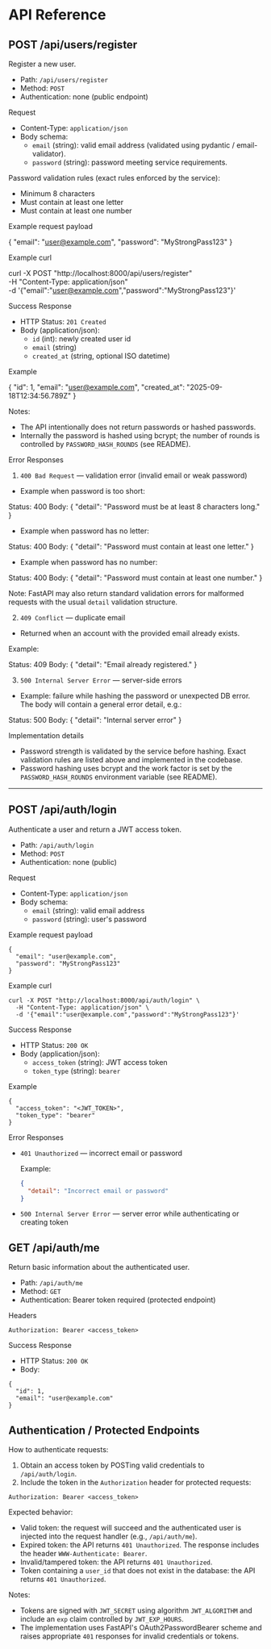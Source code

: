 # API Reference

## POST /api/users/register

Register a new user.

- Path: `/api/users/register`
- Method: `POST`
- Authentication: none (public endpoint)

Request

- Content-Type: `application/json`
- Body schema:
  - `email` (string): valid email address (validated using pydantic / email-validator).
  - `password` (string): password meeting service requirements.

Password validation rules (exact rules enforced by the service):
- Minimum 8 characters
- Must contain at least one letter
- Must contain at least one number

Example request payload

{
  "email": "user@example.com",
  "password": "MyStrongPass123"
}

Example curl

curl -X POST "http://localhost:8000/api/users/register" \
  -H "Content-Type: application/json" \
  -d '{"email":"user@example.com","password":"MyStrongPass123"}'

Success Response

- HTTP Status: `201 Created`
- Body (application/json):
  - `id` (int): newly created user id
  - `email` (string)
  - `created_at` (string, optional ISO datetime)

Example

{
  "id": 1,
  "email": "user@example.com",
  "created_at": "2025-09-18T12:34:56.789Z"
}

Notes:
- The API intentionally does not return passwords or hashed passwords.
- Internally the password is hashed using bcrypt; the number of rounds is controlled by `PASSWORD_HASH_ROUNDS` (see README).

Error Responses

1) `400 Bad Request` — validation error (invalid email or weak password)

- Example when password is too short:

Status: 400
Body:
{
  "detail": "Password must be at least 8 characters long."
}

- Example when password has no letter:

Status: 400
Body:
{
  "detail": "Password must contain at least one letter."
}

- Example when password has no number:

Status: 400
Body:
{
  "detail": "Password must contain at least one number."
}

Note: FastAPI may also return standard validation errors for malformed requests with the usual `detail` validation structure.

2) `409 Conflict` — duplicate email

- Returned when an account with the provided email already exists.

Example:

Status: 409
Body:
{
  "detail": "Email already registered."
}

3) `500 Internal Server Error` — server-side errors

- Example: failure while hashing the password or unexpected DB error. The body will contain a general error detail, e.g.:

Status: 500
Body:
{
  "detail": "Internal server error"
}

Implementation details

- Password strength is validated by the service before hashing. Exact validation rules are listed above and implemented in the codebase.
- Password hashing uses bcrypt and the work factor is set by the `PASSWORD_HASH_ROUNDS` environment variable (see README).

---

## POST /api/auth/login

Authenticate a user and return a JWT access token.

- Path: `/api/auth/login`
- Method: `POST`
- Authentication: none (public)

Request

- Content-Type: `application/json`
- Body schema:
  - `email` (string): valid email address
  - `password` (string): user's password

Example request payload

```
{
  "email": "user@example.com",
  "password": "MyStrongPass123"
}
```

Example curl

```
curl -X POST "http://localhost:8000/api/auth/login" \
  -H "Content-Type: application/json" \
  -d '{"email":"user@example.com","password":"MyStrongPass123"}'
```

Success Response

- HTTP Status: `200 OK`
- Body (application/json):
  - `access_token` (string): JWT access token
  - `token_type` (string): `bearer`

Example

```
{
  "access_token": "<JWT_TOKEN>",
  "token_type": "bearer"
}
```

Error Responses

- `401 Unauthorized` — incorrect email or password

  Example:
  ```json
  {
    "detail": "Incorrect email or password"
  }
  ```

- `500 Internal Server Error` — server error while authenticating or creating token


## GET /api/auth/me

Return basic information about the authenticated user.

- Path: `/api/auth/me`
- Method: `GET`
- Authentication: Bearer token required (protected endpoint)

Headers

```
Authorization: Bearer <access_token>
```

Success Response

- HTTP Status: `200 OK`
- Body:
```
{
  "id": 1,
  "email": "user@example.com"
}
```


## Authentication / Protected Endpoints

How to authenticate requests:

1. Obtain an access token by POSTing valid credentials to `/api/auth/login`.
2. Include the token in the `Authorization` header for protected requests:

```
Authorization: Bearer <access_token>
```

Expected behavior:

- Valid token: the request will succeed and the authenticated user is injected into the request handler (e.g., `/api/auth/me`).
- Expired token: the API returns `401 Unauthorized`. The response includes the header `WWW-Authenticate: Bearer`.
- Invalid/tampered token: the API returns `401 Unauthorized`.
- Token containing a `user_id` that does not exist in the database: the API returns `401 Unauthorized`.

Notes:
- Tokens are signed with `JWT_SECRET` using algorithm `JWT_ALGORITHM` and include an `exp` claim controlled by `JWT_EXP_HOURS`.
- The implementation uses FastAPI's OAuth2PasswordBearer scheme and raises appropriate `401` responses for invalid credentials or tokens.

